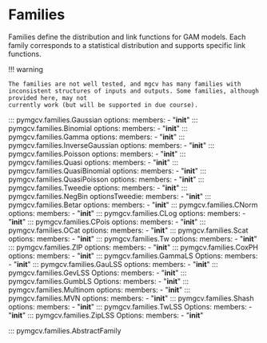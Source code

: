 # Families

Families define the distribution and link functions for GAM models. Each family corresponds to a statistical distribution and supports specific link functions.

!!! warning

    The families are not well tested, and mgcv has many families with inconsistent structures of inputs and outputs. Some families, although provided here, may not
    currently work (but will be supported in due course).

::: pymgcv.families.Gaussian
    options:
      members:
        - "__init__"
::: pymgcv.families.Binomial
    options:
      members:
        - "__init__"
::: pymgcv.families.Gamma
    options:
      members:
        - "__init__"
::: pymgcv.families.InverseGaussian
    options:
      members:
        - "__init__"
::: pymgcv.families.Poisson
    options:
      members:
        - "__init__"
::: pymgcv.families.Quasi
    options:
      members:
        - "__init__"
::: pymgcv.families.QuasiBinomial
    options:
      members:
        - "__init__"
::: pymgcv.families.QuasiPoisson
    options:
      members:
        - "__init__"
::: pymgcv.families.Tweedie
    options:
      members:
        - "__init__"
::: pymgcv.families.NegBin
    optionsTweedie:
      members:
        - "__init__"
::: pymgcv.families.Betar
    options:
      members:
        - "__init__"
::: pymgcv.families.CNorm
    options:
      members:
        - "__init__"
::: pymgcv.families.CLog
    options:
      members:
        - "__init__"
::: pymgcv.families.CPois
    options:
      members:
        - "__init__"
::: pymgcv.families.OCat
    options:
      members:
        - "__init__"
::: pymgcv.families.Scat
    options:
      members:
        - "__init__"
::: pymgcv.families.Tw
    options:
      members:
        - "__init__"
::: pymgcv.families.ZIP
    options:
      members:
        - "__init__"
::: pymgcv.families.CoxPH
    options:
      members:
        - "__init__"
::: pymgcv.families.GammaLS
    Options:
      members:
        - "__init__"
::: pymgcv.families.GauLSS
    options:
      members:
        - "__init__"
::: pymgcv.families.GevLSS
    Options:
      members:
        - "__init__"
::: pymgcv.families.GumbLS
    Options:
      members:
        - "__init__"
::: pymgcv.families.Multinom
    options:
      members:
        - "__init__"
::: pymgcv.families.MVN
    options:
      members:
        - "__init__"
::: pymgcv.families.Shash
    options:
      members:
        - "__init__"
::: pymgcv.families.TwLSS
    Options:
      members:
        - "__init__"
::: pymgcv.families.ZipLSS
    Options:
      members:
        - "__init__"

::: pymgcv.families.AbstractFamily
